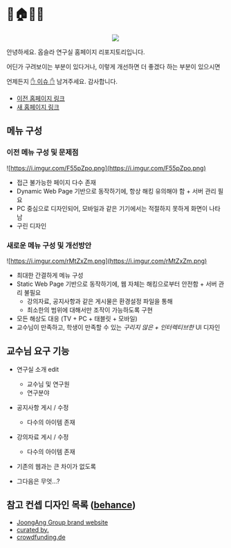 # 🔬🏠💸🐁
<p align="center"><img src="https://i.imgur.com/g5lYddB.png"></p>

안녕하세요. 옵슬라 연구실 홈페이지 리포지토리입니다.

어딘가 구려보이는 부분이 있다거나, 이렇게 개선하면 더 좋겠다 하는 부분이 있으시면

언제든지 [✋ 이슈 ✋](https://github.com/Gumball12/oopsla-static-webpage/issues) 남겨주세요. 감사합니다.

* [이전 홈페이지 링크](http://oopsla.sch.ac.kr/main.jsp)
* [새 홈페이지 링크](#)

## 메뉴 구성
### 이전 메뉴 구성 및 문제점
![https://i.imgur.com/F55pZpo.png](https://i.imgur.com/F55pZpo.png)

* 접근 불가능한 페이지 다수 존재
* Dynamic Web Page 기반으로 동작하기에, 항상 해킹 유의해야 함 + 서버 관리 필요
* PC 중심으로 디자인되어, 모바일과 같은 기기에서는 적절하지 못하게 화면이 나타남
* 구린 디자인

### 새로운 메뉴 구성 및 개선방안
![https://i.imgur.com/rMtZxZm.png](https://i.imgur.com/rMtZxZm.png)

* 최대한 간결하게 메뉴 구성
* Static Web Page 기반으로 동작하기에, 웹 자체는 해킹으로부터 안전함 + 서버 관리 불필요
    * 강의자료, 공지사항과 같은 게시물은  환경설정 파일을 통해
    * 최소한의 범위에 대해서만 조작이 가능하도록 구현
* 모든 해상도 대응 (TV + PC + 태블릿 + 모바일)
* 교수님이 만족하고, 학생이 만족할 수 있는 _구리지 않은 + 인터렉티브한_ UI 디자인

## 교수님 요구 기능
* 연구실 소개 edit
  * 교수님 및 연구원
  * 연구분야

* 공지사항 게시 / 수정
  * 다수의 아이템 존재

* 강의자료 게시 / 수정
  * 다수의 아이템 존재

* 기존의 웹과는 큰 차이가 없도록

* 그다음은 무엇...?

## 참고 컨셉 디자인 목록 ([behance](https://www.behance.net/))
* [JoongAng Group brand website](https://www.behance.net/gallery/86662029/JoongAng-Group-brand-website)
* [curated by.](https://www.behance.net/gallery/86011477/curated-by)
* [crowdfunding.de](https://www.behance.net/gallery/88413127/crowdfundingde)
